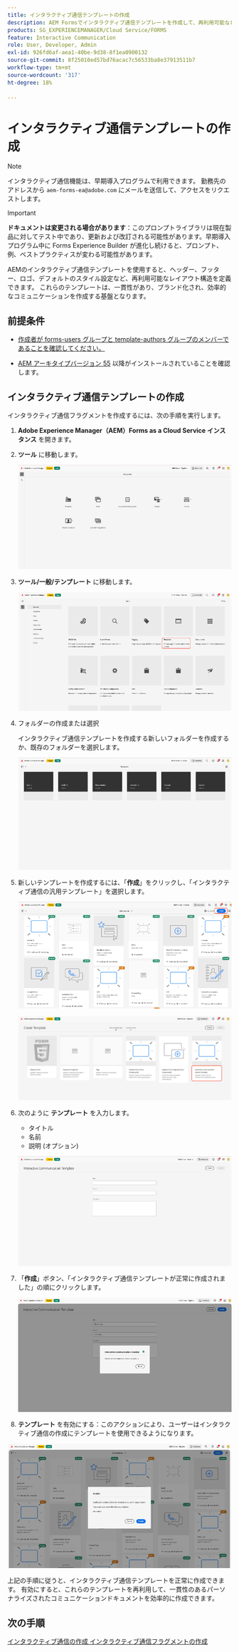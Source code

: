 ```yaml
---
title: インタラクティブ通信テンプレートの作成
description: AEM Formsでインタラクティブ通信テンプレートを作成して、再利用可能なレイアウトを定義し、ブランドの一貫性を確保し、パーソナライズされたデータ駆動型コミュニケーションの作成を効率化します。
products: SG_EXPERIENCEMANAGER/Cloud Service/FORMS
feature: Interactive Communication
role: User, Developer, Admin
exl-id: 926fd6af-aea1-40be-9d38-8f1ea0900132
source-git-commit: 8f25010ed57bd76acac7c56533ba8e37913511b7
workflow-type: tm+mt
source-wordcount: '317'
ht-degree: 18%

---
```



# インタラクティブ通信テンプレートの作成

>[!NOTE]
>
> インタラクティブ通信機能は、早期導入プログラムで利用できます。 勤務先のアドレスから `aem-forms-ea@adobe.com` にメールを送信して、アクセスをリクエストします。

>[!IMPORTANT]
>
> **ドキュメントは変更される場合があります**：このプロンプトライブラリは現在製品に対してテスト中であり、更新および改訂される可能性があります。早期導入プログラム中に Forms Experience Builder が進化し続けると、プロンプト、例、ベストプラクティスが変わる可能性があります。

AEMのインタラクティブ通信テンプレートを使用すると、ヘッダー、フッター、ロゴ、デフォルトのスタイル設定など、再利用可能なレイアウト構造を定義できます。 これらのテンプレートは、一貫性があり、ブランド化され、効率的なコミュニケーションを作成する基盤となります。

## 前提条件

* [作成者が forms-users グループと template-authors グループのメンバーであることを確認してください。](/help/forms/setup-forms-cloud-service.md#configure-users)

* [AEM アーキタイプバージョン 55](https://github.com/adobe/aem-project-archetype) 以降がインストールされていることを確認します。

## インタラクティブ通信テンプレートの作成

インタラクティブ通信フラグメントを作成するには、次の手順を実行します。

1. **Adobe Experience Manager（AEM）Forms as a Cloud Service インスタンス** を開きます。

1. **ツール** に移動します。

   ![IC Docu の検索 ](/help/forms/interactive-communication/assets/aem.png)

1. **ツール/一般/テンプレート** に移動します。

   ![IC Docu の検索 ](/help/forms/interactive-communication/assets/template.png)

1. フォルダーの作成または選択

   インタラクティブ通信テンプレートを作成する新しいフォルダーを作成するか、既存のフォルダーを選択します。

   ![IC Docu の検索 ](/help/forms/interactive-communication/assets/choosefolder.png)

1. 新しいテンプレートを作成するには、「**作成**」をクリックし、「インタラクティブ通信の汎用テンプレート」を選択します。

   ![IC Docu の検索 ](/help/forms/interactive-communication/assets/create1.png)

   ![IC Docu の検索 ](/help/forms/interactive-communication/assets/choose.png)

1. 次のように **テンプレート** を入力します。

   * タイトル
   * 名前
   * 説明 (オプション)

   ![IC Docu の検索 ](/help/forms/interactive-communication/assets/create2.png)

1. 「**作成**」ボタン、「インタラクティブ通信テンプレートが正常に作成されました」の順にクリックします。

   ![IC Docu の検索 ](/help/forms/interactive-communication/assets/enabled.png)

1. **テンプレート** を有効にする：このアクションにより、ユーザーはインタラクティブ通信の作成にテンプレートを使用できるようになります。

![IC Docu の検索 ](/help/forms/interactive-communication/assets/enable.png)

上記の手順に従うと、インタラクティブ通信テンプレートを正常に作成できます。 有効にすると、これらのテンプレートを再利用して、一貫性のあるパーソナライズされたコミュニケーションドキュメントを効率的に作成できます。

## 次の手順

[ インタラクティブ通信の作成 ](/help/forms/interactive-communication/create-interactive-communication.md)
[ インタラクティブ通信フラグメントの作成 ](/help/forms/interactive-communication/create-interactive-communication-fragment.md)
